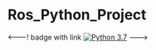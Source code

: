 # Ros_Python_Project

<---! badge with link [![Python 3.7](https://img.shields.io/badge/Python->=3.7-blue.svg)](https://www.python.org/downloads/release/python-370/) --->

<!---
Code
```markdown
pip3 install pyswip
```
--->

<!--- immagine --->
<!--- ![alt text](https://github.com/LorisNanni91/ProgettoRobotica/blob/master/python.gif?raw=true) --->
<!--- ![alt text](https://github.com/LorisNanni91/ProgettoRobotica/blob/master/unity.gif?raw=true) --->
